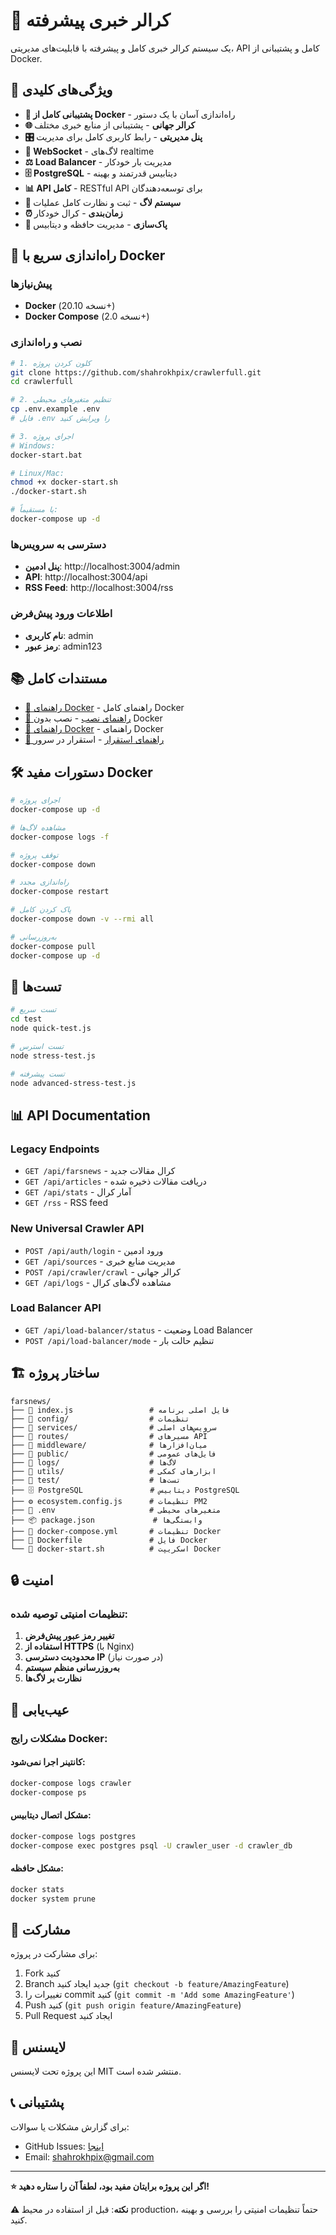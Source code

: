 # 🚀 کرالر خبری پیشرفته

یک سیستم کرالر خبری کامل و پیشرفته با قابلیت‌های مدیریتی، API کامل و پشتیبانی از Docker.

## 🌟 ویژگی‌های کلیدی

- **🐳 پشتیبانی کامل از Docker** - راه‌اندازی آسان با یک دستور
- **🌐 کرالر جهانی** - پشتیبانی از منابع خبری مختلف
- **🎛️ پنل مدیریتی** - رابط کاربری کامل برای مدیریت
- **🔌 WebSocket** - لاگ‌های realtime
- **⚖️ Load Balancer** - مدیریت بار خودکار
- **🗄️ PostgreSQL** - دیتابیس قدرتمند و بهینه
- **📊 API کامل** - RESTful API برای توسعه‌دهندگان
- **📝 سیستم لاگ** - ثبت و نظارت کامل عملیات
- **⏰ زمان‌بندی** - کرال خودکار
- **🧹 پاک‌سازی** - مدیریت حافظه و دیتابیس

## 🚀 راه‌اندازی سریع با Docker

### پیش‌نیازها
- **Docker** (نسخه 20.10+)
- **Docker Compose** (نسخه 2.0+)

### نصب و راه‌اندازی

```bash
# 1. کلون کردن پروژه
git clone https://github.com/shahrokhpix/crawlerfull.git
cd crawlerfull

# 2. تنظیم متغیرهای محیطی
cp .env.example .env
# فایل .env را ویرایش کنید

# 3. اجرای پروژه
# Windows:
docker-start.bat

# Linux/Mac:
chmod +x docker-start.sh
./docker-start.sh

# یا مستقیماً:
docker-compose up -d
```

### دسترسی به سرویس‌ها
- **پنل ادمین**: http://localhost:3004/admin
- **API**: http://localhost:3004/api
- **RSS Feed**: http://localhost:3004/rss

### اطلاعات ورود پیش‌فرض
- **نام کاربری**: admin
- **رمز عبور**: admin123

## 📚 مستندات کامل

- [📖 راهنمای Docker](README-Docker.md) - راهنمای کامل Docker
- [🔧 راهنمای نصب](README-FINAL.md) - نصب بدون Docker
- [🐳 راهنمای Docker](README-Docker.md) - راهنمای Docker
- [🚀 راهنمای استقرار](SERVER_DEPLOYMENT_GUIDE.md) - استقرار در سرور

## 🛠️ دستورات مفید Docker

```bash
# اجرای پروژه
docker-compose up -d

# مشاهده لاگ‌ها
docker-compose logs -f

# توقف پروژه
docker-compose down

# راه‌اندازی مجدد
docker-compose restart

# پاک کردن کامل
docker-compose down -v --rmi all

# به‌روزرسانی
docker-compose pull
docker-compose up -d
```

## 🧪 تست‌ها

```bash
# تست سریع
cd test
node quick-test.js

# تست استرس
node stress-test.js

# تست پیشرفته
node advanced-stress-test.js
```

## 📊 API Documentation

### Legacy Endpoints
- `GET /api/farsnews` - کرال مقالات جدید
- `GET /api/articles` - دریافت مقالات ذخیره شده
- `GET /api/stats` - آمار کرال
- `GET /rss` - RSS feed

### New Universal Crawler API
- `POST /api/auth/login` - ورود ادمین
- `GET /api/sources` - مدیریت منابع خبری
- `POST /api/crawler/crawl` - کرالر جهانی
- `GET /api/logs` - مشاهده لاگ‌های کرال

### Load Balancer API
- `GET /api/load-balancer/status` - وضعیت Load Balancer
- `POST /api/load-balancer/mode` - تنظیم حالت بار

## 🏗️ ساختار پروژه

```
farsnews/
├── 📄 index.js                 # فایل اصلی برنامه
├── 📁 config/                  # تنظیمات
├── 📁 services/                # سرویس‌های اصلی
├── 📁 routes/                  # مسیرهای API
├── 📁 middleware/              # میان‌افزارها
├── 📁 public/                  # فایل‌های عمومی
├── 📁 logs/                    # لاگ‌ها
├── 📁 utils/                   # ابزارهای کمکی
├── 📁 test/                    # تست‌ها
├── 🗄️ PostgreSQL               # دیتابیس PostgreSQL
├── ⚙️ ecosystem.config.js      # تنظیمات PM2
├── 🔧 .env                     # متغیرهای محیطی
├── 📦 package.json             # وابستگی‌ها
├── 🐳 docker-compose.yml       # تنظیمات Docker
├── 🐳 Dockerfile               # فایل Docker
└── 🚀 docker-start.sh          # اسکریپت Docker
```

## 🔒 امنیت

### تنظیمات امنیتی توصیه شده:
1. **تغییر رمز عبور پیش‌فرض**
2. **استفاده از HTTPS** (با Nginx)
3. **محدودیت دسترسی IP** (در صورت نیاز)
4. **به‌روزرسانی منظم سیستم**
5. **نظارت بر لاگ‌ها**

## 🐛 عیب‌یابی

### مشکلات رایج Docker:

#### کانتینر اجرا نمی‌شود:
```bash
docker-compose logs crawler
docker-compose ps
```

#### مشکل اتصال دیتابیس:
```bash
docker-compose logs postgres
docker-compose exec postgres psql -U crawler_user -d crawler_db
```

#### مشکل حافظه:
```bash
docker stats
docker system prune
```

## 🤝 مشارکت

برای مشارکت در پروژه:

1. Fork کنید
2. Branch جدید ایجاد کنید (`git checkout -b feature/AmazingFeature`)
3. تغییرات را commit کنید (`git commit -m 'Add some AmazingFeature'`)
4. Push کنید (`git push origin feature/AmazingFeature`)
5. Pull Request ایجاد کنید

## 📄 لایسنس

این پروژه تحت لایسنس MIT منتشر شده است.

## 📞 پشتیبانی

برای گزارش مشکلات یا سوالات:
- GitHub Issues: [اینجا](https://github.com/shahrokhpix/crawlerfull/issues)
- Email: shahrokhpix@gmail.com

---

**⭐ اگر این پروژه برایتان مفید بود، لطفاً آن را ستاره دهید!**

**⚠️ نکته**: قبل از استفاده در محیط production، حتماً تنظیمات امنیتی را بررسی و بهینه کنید.
